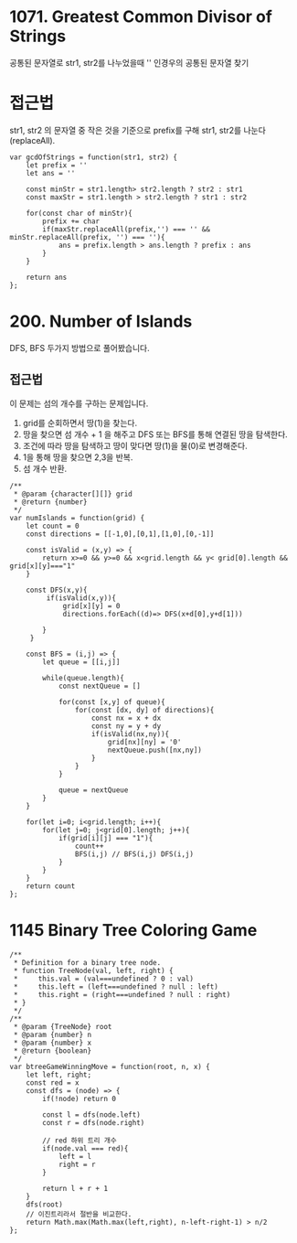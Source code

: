 # 1071. Greatest Common Divisor of Strings
공통된 문자열로 str1, str2를 나누었을때 '' 인경우의 공통된 문자열 찾기

# 접근법
str1, str2 의 문자열 중 작은 것을 기준으로 prefix를 구해 str1, str2를 나눈다(replaceAll).

```
var gcdOfStrings = function(str1, str2) {
    let prefix = ''
    let ans = ''
    
    const minStr = str1.length> str2.length ? str2 : str1
    const maxStr = str1.length > str2.length ? str1 : str2
    
    for(const char of minStr){
        prefix += char 
        if(maxStr.replaceAll(prefix,'') === '' && minStr.replaceAll(prefix, '') === ''){
            ans = prefix.length > ans.length ? prefix : ans 
        } 
    }
    
    return ans 
};
```

# 200. Number of Islands
DFS, BFS 두가지 방법으로 풀어봤습니다.

## 접근법
이 문제는 섬의 개수를 구하는 문제입니다.

1. grid를 순회하면서 땅(1)을 찾는다.
2. 땅을 찾으면 섬 개수 + 1 을 해주고 DFS 또는 BFS를 통해 연결된 땅을 탐색한다.
3. 조건에 따라 땅을 탐색하고 땅이 맞다면 땅(1)을 물(0)로 변경해준다.
4. 1을 통해 땅을 찾으면 2,3을 반복. 
5. 섬 개수 반환.

```
/**
 * @param {character[][]} grid
 * @return {number}
 */
var numIslands = function(grid) {
    let count = 0 
    const directions = [[-1,0],[0,1],[1,0],[0,-1]]
    
    const isValid = (x,y) => {
        return x>=0 && y>=0 && x<grid.length && y< grid[0].length && grid[x][y]==="1"
    }
    
    const DFS(x,y){
         if(isValid(x,y)){
             grid[x][y] = 0
             directions.forEach((d)=> DFS(x+d[0],y+d[1]))

        }
     }
     
    const BFS = (i,j) => {
        let queue = [[i,j]]

        while(queue.length){
            const nextQueue = [] 

            for(const [x,y] of queue){
                for(const [dx, dy] of directions){
                    const nx = x + dx
                    const ny = y + dy
                    if(isValid(nx,ny)){
                        grid[nx][ny] = '0'
                        nextQueue.push([nx,ny])
                    }
                }
            }

            queue = nextQueue
        }
    }
    
    for(let i=0; i<grid.length; i++){
        for(let j=0; j<grid[0].length; j++){
            if(grid[i][j] === "1"){
                count++
                BFS(i,j) // BFS(i,j) DFS(i,j)
            }
        }
    }
    return count
};
```

# 1145 Binary Tree Coloring Game

```
/**
 * Definition for a binary tree node.
 * function TreeNode(val, left, right) {
 *     this.val = (val===undefined ? 0 : val)
 *     this.left = (left===undefined ? null : left)
 *     this.right = (right===undefined ? null : right)
 * }   
 */
/**
 * @param {TreeNode} root
 * @param {number} n
 * @param {number} x
 * @return {boolean}
 */
var btreeGameWinningMove = function(root, n, x) {
    let left, right; 
    const red = x
    const dfs = (node) => {
        if(!node) return 0 
        
        const l = dfs(node.left)
        const r = dfs(node.right)
        
        // red 하위 트리 개수 
        if(node.val === red){
            left = l
            right = r
        }
        
        return l + r + 1 
    }
    dfs(root)
    // 이진트리라서 절반을 비교한다.
    return Math.max(Math.max(left,right), n-left-right-1) > n/2
};
```
